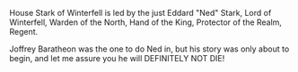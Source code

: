 House Stark of Winterfell is led by the just Eddard "Ned" Stark, Lord of
Winterfell, Warden of the North, Hand of the King, Protector of the Realm,
Regent.  

Joffrey Baratheon was the one to do Ned in, but his story was only about to begin, and let me assure you he will DEFINITELY NOT DIE!
